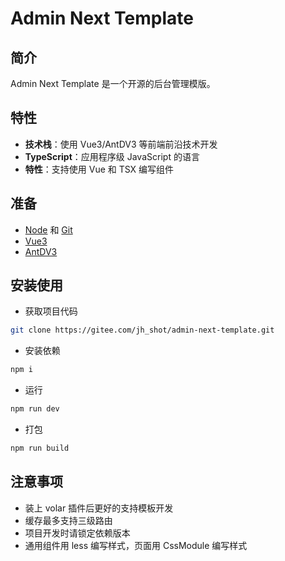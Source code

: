 # Admin Next Template

## 简介

Admin Next Template 是一个开源的后台管理模版。

## 特性

- **技术栈**：使用 Vue3/AntDV3 等前端前沿技术开发
- **TypeScript**：应用程序级 JavaScript 的语言
- **特性**：支持使用 Vue 和 TSX 编写组件

## 准备

- [Node](http://nodejs.org/) 和 [Git](https://git-scm.com/)
- [Vue3](https://v3.cn.vuejs.org/guide/introduction.html)
- [AntDV3](https://www.antdv.com/components/overview-cn/)

## 安装使用

- 获取项目代码

```bash
git clone https://gitee.com/jh_shot/admin-next-template.git
```

- 安装依赖

```bash
npm i
```

- 运行

```bash
npm run dev
```

- 打包

```bash
npm run build
```

## 注意事项

- 装上 volar 插件后更好的支持模板开发
- 缓存最多支持三级路由
- 项目开发时请锁定依赖版本
- 通用组件用 less 编写样式，页面用 CssModule 编写样式
